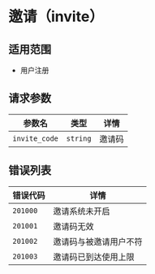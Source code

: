 # 邀请（invite）

## 适用范围

- 用户注册

## 请求参数

| 参数名        | 类型     | 详情   |
| ------------- | -------- | ------ |
| `invite_code` | `string` | 邀请码 |

## 错误列表

| 错误代码 | 详情                   |
| -------- | ---------------------- |
| `201000` | 邀请系统未开启         |
| `201001` | 邀请码无效             |
| `201002` | 邀请码与被邀请用户不符 |
| `201003` | 邀请码已到达使用上限   |
